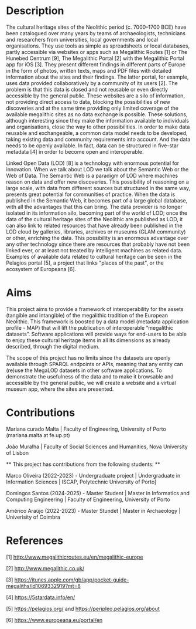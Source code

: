 # Description
The cultural heritage sites of the Neolithic period (c. 7000–1700 BCE) have been catalogued over many years by teams of archaeologists, technicians and researchers from universities, local governments and local organisations. They use tools as simple as spreadsheets or local databases, partly accessible via websites or apps such as Megalithic Routes [1] or The Hunebed Centrum [9], The Megalithic Portal [2] with the Megalithic Portal app for iOS [3]. They present different findings in different parts of Europe in the form of photos, written texts, maps and PDF files with detailed information about the sites and their findings. The latter portal, for example, uses data provided collaboratively by a community of its users [2]. The problem is that this data is closed and not reusable or even directly accessible by the general public. These websites are a silo of information, not providing direct access to data, blocking the possibilities of new discoveries and at the same time providing only limited coverage of the available megalithic sites as no data exchange is possible. These solutions, although interesting since they make the information available to individuals and organisations, close the way to other possibilities. In order to make data reusable and exchangeable, a common data model needs to be developed, taking existing data and community requirements into account. And the data needs to be openly available. In fact, data can be structured in five-star metadata [4] in order to become open and interoperable. 

Linked Open Data (LOD) [8] is a technology with enormous potential for innovation. When we talk about LOD we talk about the Semantic Web or the Web of Data. The Semantic Web is a paradigm of LOD where machines reason on data and offer new discoveries. This possibility of reasoning on a large scale, with data from different sources but structured in the same way, presents great potential for communities of practice. When the data is published in the Semantic Web, it becomes part of a large global database, with all the advantages that this can bring. The data provider is no longer isolated in its information silo, becoming part of the world of LOD; once the data of the cultural heritage sites of the Neolithic are published as LOD, it can also link to related resources that have already been published in the LOD cloud by galleries, libraries, archives or museums (GLAM community) or other, enriching the data. This possibility is an enormous advantage over any other technology since there are resources that probably have not been linked ever, or at least not treated by intelligent machines as related data. Examples of available data related to cultural heritage can be seen in the Pelagios portal [5], a project that links "places of the past", or the ecosystem of Europeana [6].

# Aims

This project aims to provide a framework of interoperability for the assets (tangible and intangible) of the megalithic tradition of the European Neolithic. This framework is boosted by a data model (metadata application profile - MAP) that will lift the publication of interoperable “megalithic datasets”. Software applications will provide ways for end-users to be able to enjoy these cultural heritage items in all its dimensions as already described, through the digital medium.

The scope of this project has no limits since the datasets are openly available through SPARQL endpoints or APIs, meaning that any entity can (re)use the MegaLOD datasets in other software applications. To demonstrate the usefulness of the data and to make it browsable and accessible by the general public, we will create a website and a virtual museum app, where the sites are presented.

# Contributions
Mariana curado Malta |  Faculty of Engineering, University of Porto (mariana.malta at fe.up.pt)

João Muralha | Faculty of Social Sciences and Humanities, Nova University of Lisbon

** This project has contributions from the following students: **

Marco Oliveira (2022-2023) - Undergraduate project | Undergraduate in Information Sciences | ISCAP, Polytechnic University of Porto] 

Domingos Santos (2024-2025) - Master Student | Master in Informatics and Computing Engineering | Faculty of Engineering, University of Porto

Américo Araújo (2022-2023) - Master Stundet | Master in Archaeology | Univerisity of Coimbra

# References

[1] http://www.megalithicroutes.eu/en/megalithic-europe

[2] http://www.megalithic.co.uk/

[3] https://itunes.apple.com/gb/app/pocket-guide-megaliths/id1069332919?mt=8

[4] https://5stardata.info/en/

[5] https://pelagios.org/ and https://peripleo.pelagios.org/about

[6] https://www.europeana.eu/portal/en
